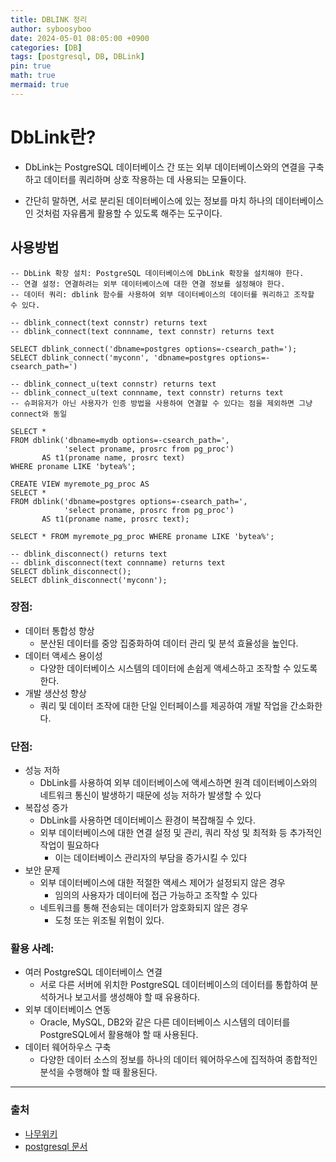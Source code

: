```yaml
---
title: DBLINK 정리
author: syboosyboo
date: 2024-05-01 08:05:00 +0900
categories: [DB]
tags: [postgresql, DB, DBLink]
pin: true
math: true
mermaid: true
---
```


# DbLink란?
- DbLink는 PostgreSQL 데이터베이스 간 또는 외부 데이터베이스와의 연결을 구축하고 데이터를 쿼리하며 상호 작용하는 데 사용되는 모듈이다.

- 간단히 말하면, 서로 분리된 데이터베이스에 있는 정보를 마치 하나의 데이터베이스인 것처럼 자유롭게 활용할 수 있도록 해주는 도구이다.

## 사용방법
```postgresql
-- DbLink 확장 설치: PostgreSQL 데이터베이스에 DbLink 확장을 설치해야 한다.
-- 연결 설정: 연결하려는 외부 데이터베이스에 대한 연결 정보를 설정해야 한다.
-- 데이터 쿼리: dblink 함수를 사용하여 외부 데이터베이스의 데이터를 쿼리하고 조작할 수 있다.

-- dblink_connect(text connstr) returns text
-- dblink_connect(text connname, text connstr) returns text

SELECT dblink_connect('dbname=postgres options=-csearch_path=');
SELECT dblink_connect('myconn', 'dbname=postgres options=-csearch_path=')

-- dblink_connect_u(text connstr) returns text
-- dblink_connect_u(text connname, text connstr) returns text
-- 슈퍼유저가 아닌 사용자가 인증 방법을 사용하여 연결할 수 있다는 점을 제외하면 그냥 connect와 동일

SELECT *
FROM dblink('dbname=mydb options=-csearch_path=',
            'select proname, prosrc from pg_proc')
       AS t1(proname name, prosrc text)
WHERE proname LIKE 'bytea%';

CREATE VIEW myremote_pg_proc AS
SELECT *
FROM dblink('dbname=postgres options=-csearch_path=',
            'select proname, prosrc from pg_proc')
       AS t1(proname name, prosrc text);

SELECT * FROM myremote_pg_proc WHERE proname LIKE 'bytea%';

-- dblink_disconnect() returns text
-- dblink_disconnect(text connname) returns text
SELECT dblink_disconnect();
SELECT dblink_disconnect('myconn');

```
### 장점:
- 데이터 통합성 향상
  - 분산된 데이터를 중앙 집중화하여 데이터 관리 및 분석 효율성을 높인다.
- 데이터 액세스 용이성
  - 다양한 데이터베이스 시스템의 데이터에 손쉽게 액세스하고 조작할 수 있도록 한다.
- 개발 생산성 향상
  - 쿼리 및 데이터 조작에 대한 단일 인터페이스를 제공하여 개발 작업을 간소화한다.

### 단점:
- 성능 저하
  - DbLink를 사용하여 외부 데이터베이스에 액세스하면 원격 데이터베이스와의 네트워크 통신이 발생하기 때문에 성능 저하가 발생할 수 있다
- 복잡성 증가
  - DbLink를 사용하면 데이터베이스 환경이 복잡해질 수 있다. 
  - 외부 데이터베이스에 대한 연결 설정 및 관리, 쿼리 작성 및 최적화 등 추가적인 작업이 필요하다
    - 이는 데이터베이스 관리자의 부담을 증가시킬 수 있다
- 보안 문제
  - 외부 데이터베이스에 대한 적절한 액세스 제어가 설정되지 않은 경우
    - 임의의 사용자가 데이터에 접근 가능하고 조작할 수 있다
  - 네트워크를 통해 전송되는 데이터가 암호화되지 않은 경우 
    - 도청 또는 위조될 위험이 있다.

### 활용 사례:
- 여러 PostgreSQL 데이터베이스 연결
  - 서로 다른 서버에 위치한 PostgreSQL 데이터베이스의 데이터를 통합하여 분석하거나 보고서를 생성해야 할 때 유용하다.
- 외부 데이터베이스 연동
  - Oracle, MySQL, DB2와 같은 다른 데이터베이스 시스템의 데이터를 PostgreSQL에서 활용해야 할 때 사용된다.
- 데이터 웨어하우스 구축
  - 다양한 데이터 소스의 정보를 하나의 데이터 웨어하우스에 집적하여 종합적인 분석을 수행해야 할 때 활용된다. 

---
### 출처
- [나무위키](https://namu.wiki/)
- [postgresql 문서](https://www.postgresql.org/docs/15/index.html)
